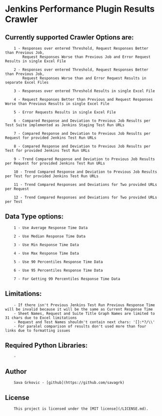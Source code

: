 # Jenkins Performance Plugin Results Crawler

  ## Currently supported Crawler Options are:
        
        1 - Responses over entered Threshold, Request Responses Better than Previous Job, 
            Request Responses Worse than Previous Job and Error Request Results in single Excel File
                
        2 - Responses over entered Threshold, Request Responses Better than Previous Job, 
            Request Responses Worse than and Error Request Results in separate Excel Files
                
        3 - Responses over entered Threshold Results in single Excel File
            
        4 - Request Responses Better than Previous and Request Responses Worse than Previous Results in single Excel File
            
        5 - Error Requests Results in single Excel File
            
        6 - Compared Response and Deviation to Previous Job Results per Test Suite implemented as Jenkins Staging Test Run URLs
            
        7 - Compared Response and Deviation to Previous Job Results per Request for provided Jenkins Test Run URLs
        
        8 - Compared Response and Deviation to Previous Job Results per Test for provided Jenkins Test Run URLs
        
        9 - Trend Compared Response and Deviation to Previous Job Results per Request for provided Jenkins Test Run URLs
        
        10 - Trend Compared Response and Deviation to Previous Job Results per Test for provided Jenkins Test Run URLs
        
        11 - Trend Compared Responses and Deviations for Two provided URLs per Request
        
        12 - Trend Compared Responses and Deviations for Two provided URLs per Test
        
        
  ## Data Type options:
        
        1 - Use Average Response Time Data
        
        2 - Use Median Response Time Data
        
        3 - Use Min Response Time Data
        
        4 - Use Max Response Time Data
        
        5 - Use 90 Percentiles Response Time Data
        
        6 - Use 95 Percentiles Response Time Data
        
        7 - For Getting 99 Percentiles Response Time Data
        
  ## Limitations:
   
        - If there isn't Previous Jenkins Test Run Previous Response Time will be invalid because it will be the same as Current Response Time
        - Sheet Names, Request and Suite Title Graph Names are limited to 31 chars due to Excel limitations
        - Request and Test Names shouldn't contain next chars: '[]:*?/\\'
        - For paralel comparison of results don't used more than four links due to formatting issues
        
  ## Required Python Libraries:
   
        -
        
  ## Author

        Sava Grkovic - [github](https://github.com/savagrk)

  ## License

        This project is licensed under the [MIT license](/LICENSE.md).
